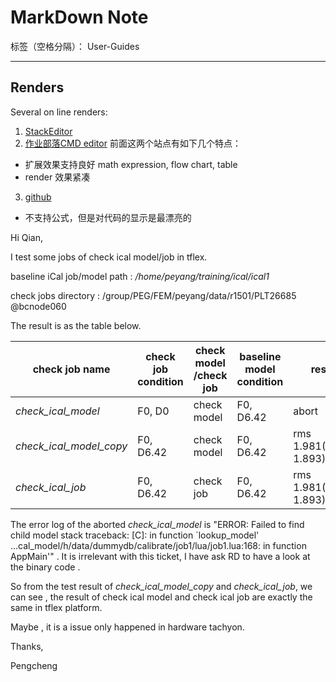 # MarkDown Note

标签（空格分隔）： User-Guides

---

## Renders
Several on line renders:

1. [StackEditor](https://stackedit.io/editor)
2. [作业部落CMD editor](https://www.zybuluo.com/mdeditor)
前面这两个站点有如下几个特点：
  - 扩展效果支持良好 math expression, flow chart, table
  - render 效果紧凑
3. [github](https://www.zybuluo.com/mdeditor)
  - 不支持公式，但是对代码的显示是最漂亮的

Hi Qian, 

I test some jobs of check ical model/job in tflex. 

baseline iCal job/model path : _/home/peyang/training/ical/ical1_ 

check jobs directory : /group/PEG/FEM/peyang/data/r1501/PLT26685 @bcnode060

The result is as the table below. 

| check job name | check job condition |  check model /check job | baseline model condition | result |
--- | ---| --- | ---| --- |
*check_ical_model* | F0, D0 | check model | F0, D6.42 | abort
*check_ical_model_copy* | F0, D6.42 | check model | F0, D6.42 | rms 1.981(8.483, 1.893)
*check_ical_job* | F0, D6.42 | check job | F0, D6.42 | rms 1.981(8.483, 1.893)

The error log of the aborted *check_ical_model* is "ERROR: Failed to find child model stack traceback: [C]: in function `lookup\_model' ...cal_model/h/data/dummydb/calibrate/job1/lua/job1.lua:168: in function  AppMain'" . It is irrelevant with this ticket, I have ask RD to have a look at the binary code .

So from the test result of *check_ical_model_copy* and  *check_ical_job*, we can see , the result of check ical model and check ical job are exactly the same  in tflex platform.

Maybe , it is a issue only happened in hardware tachyon.

Thanks,

Pengcheng

